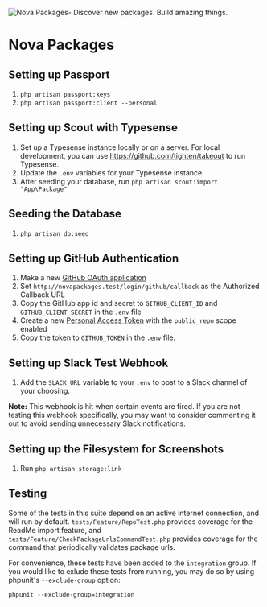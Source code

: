 ![Nova Packages- Discover new packages. Build amazing things.](novapackages-banner.png?version=1)

# Nova Packages

## Setting up Passport

1. `php artisan passport:keys`
2. `php artisan passport:client --personal`

## Setting up Scout with Typesense

1. Set up a Typesense instance locally or on a server. For local development, you can use https://github.com/tighten/takeout to run Typesense.
2. Update the `.env` variables for your Typesense instance.
3. After seeding your database, run `php artisan scout:import "App\Package"`

## Seeding the Database

1. `php artisan db:seed`

## Setting up GitHub Authentication

1. Make a new [GitHub OAuth application](https://github.com/settings/developers)
2. Set `http://novapackages.test/login/github/callback` as the Authorized Callback URL
3. Copy the GitHub app id and secret to `GITHUB_CLIENT_ID` and `GITHUB_CLIENT_SECRET` in the `.env` file
4. Create a new [Personal Access Token](https://github.com/settings/tokens) with the `public_repo` scope enabled
5. Copy the token to `GITHUB_TOKEN` in the `.env` file.

## Setting up Slack Test Webhook

1. Add the `SLACK_URL` variable to your `.env` to post to a Slack channel of your choosing.

**Note:** This webhook is hit when certain events are fired. If you are not testing this webhook specifically, you may want to consider commenting it out to avoid sending unnecessary Slack notifications.

## Setting up the Filesystem for Screenshots

1. Run `php artisan storage:link`

## Testing

Some of the tests in this suite depend on an active internet connection, and will run by default. `tests/Feature/RepoTest.php` provides coverage for the ReadMe import feature, and `tests/Feature/CheckPackageUrlsCommandTest.php` provides coverage for the command that periodically validates package urls.

For convenience, these tests have been added to the `integration` group. If you would like to exlude these tests from running, you may do so by using phpunit's `--exclude-group` option:

```
phpunit --exclude-group=integration
```

